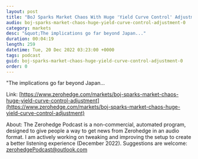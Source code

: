 ```yaml
---
layout: post
title: "BoJ Sparks Market Chaos With Huge 'Yield Curve Control' Adjustment"
audio: boj-sparks-market-chaos-huge-yield-curve-control-adjustment-0
category: markets
desc: "&quot;The implications go far beyond Japan..."
duration: 00:04:19
length: 259
datetime: Tue, 20 Dec 2022 03:23:00 +0000
tags: podcast
guid: boj-sparks-market-chaos-huge-yield-curve-control-adjustment-0
order: 0
---
```

&quot;The implications go far beyond Japan...

Link: [https://www.zerohedge.com/markets/boj-sparks-market-chaos-huge-yield-curve-control-adjustment](https://www.zerohedge.com/markets/boj-sparks-market-chaos-huge-yield-curve-control-adjustment)

About: The Zerohedge Podcast is a non-commercial, automated program, designed to give people a way to get news from Zerohedge in an audio format.  I am actively working on tweaking and improving the setup to create a better listening experience (December 2022).  Suggestions are welcome: [zerohedgePodcast@outlook.com](mailto:zerohedgePodcast@outlook.com)